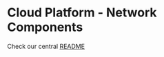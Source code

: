 # Cloud Platform - Network Components

Check our central [README](https://github.com/ministryofjustice/cloud-platform-infrastructure/blob/main/terraform/cloud-platform-network/README.md)
